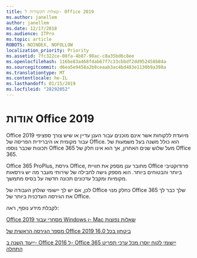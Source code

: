 ```yaml
---
title: שאלות הקשורות ל- Office 2019
ms.author: janellem
author: janellem
ms.date: 12/17/2018
ms.audience: ITPro
ms.topic: article
ROBOTS: NOINDEX, NOFOLLOW
localization_priority: Priority
ms.assetid: 7fc322ce-08fa-4b87-98ac-c8a35bd6c8ee
ms.openlocfilehash: 116be83a468fdab67f7c33cbbdf2dd952458b84a
ms.sourcegitcommit: d6ea5e9458a2b8ceaab3ac4bd483e1130b9a398a
ms.translationtype: MT
ms.contentlocale: he-IL
ms.lasthandoff: 01/15/2019
ms.locfileid: "28292052"
---
```

# <a name="about-office-2019"></a>אודות Office 2019

Office 2019 מיועדת ללקוחות אשר אינם מוכנים עבור הענן עדיין או שיש צורך ספציפי עבור מקומית או היברידית הפריסה של Office. הוא כולל משנה בעל משמעות של תכונות שכבר נוספו Office 365 מעל שלוש שנים האחרון, אך הוא אינו חלק של Office 365.
  
Office 365 ProPlus, גירסת Office, מחובר ענן מספק את חוויית Office פרודוקטיבי ביותר והבטוחים ביותר. הוא מספק גישה לחבילה של שירותי מעבר מה יש גירסאות מקומיות ומקבל עדכונים תכונה חדשה על בסיס מתמשך.
  
לכן, אם יש לך יישומי שולחן העבודה של Office כחלק מנוי Office 365 שלך כבר לך את הגירסה העדכנית ביותר של Office.
  
לקבלת מידע נוסף, ראה:
  
[Office 2019 מסחרי עבור Windows ו- Mac שאלות נפוצות](https://support.microsoft.com/help/4133312)
  
[מספר הגירסה הראשית של Office 2019 ביטחון בכל 16.0](https://docs.microsoft.com/deployoffice/office2019/overview)
  
[ייעוד השנה ב- Office 2016 ל- Office 365 יישומי לקוח יוסרו מכל ערכי תפריט התחלה](https://support.office.com/article/8fe5e052-76d2-49de-af30-2e84ed3da907.aspx)
  

